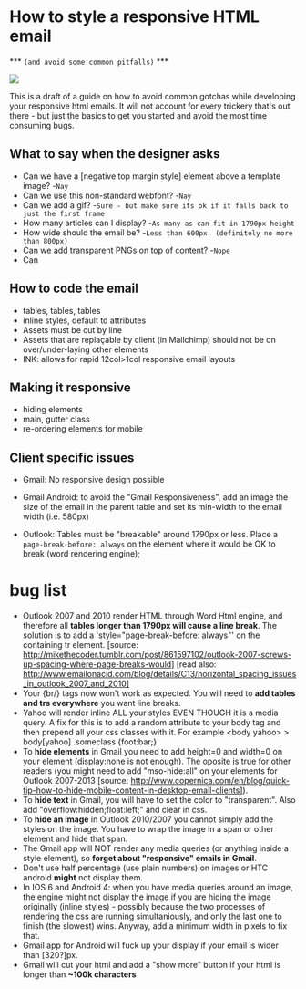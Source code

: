 How to style a responsive HTML email 
====================================
*** `(and avoid some common pitfalls)` ***


<img src="http://162.243.0.54/most-annoying-email/assets/img/useless-markup.png" style="margin:0 auto"/>


This is a draft of a guide on how to avoid common gotchas while developing your responsive html emails. It will not account for every trickery that's out there - but just the basics to get you started and avoid the most time consuming bugs.



## What to say when the designer asks

* Can we have a [negative top margin style] element above a template image? -`Nay`
* Can we use this non-standard webfont? -`Nay`
* Can we add a gif? -`Sure - but make sure its ok if it falls back to just the first frame`
* How many articles can I display? -`As many as can fit in 1790px height`
* How wide should the email be? -`Less than 600px. (definitely no more than 800px)`
* Can we add transparent PNGs on top of content? -`Nope`
* Can 


## How to code the email

* tables, tables, tables
* inline styles, default td attributes
* Assets must be cut by line
* Assets that are replaçable by client (in Mailchimp) should not be on over/under-laying other elements
* INK: allows for rapid 12col>1col responsive email layouts


## Making it responsive

* hiding elements
* main, gutter class
* re-ordering elements for mobile


## Client specific issues

* Gmail: No responsive design possible
* Gmail Android: to avoid the "Gmail Responsiveness", add an image the size of the email in the parent table and set its min-width to the email width (i.e. 580px)

* Outlook: Tables must be "breakable" around 1790px or less. Place a `page-break-before: always`  on the element where it would be OK to break (word rendering engine);




bug list
========

* Outlook 2007 and 2010 render HTML through Word Html engine, and therefore all **tables longer than 1790px will cause a line break**. The solution is to add a 'style="page-break-before: always"' on the containing tr element. [source: http://mikethecoder.tumblr.com/post/861597102/outlook-2007-screws-up-spacing-where-page-breaks-would] [read also: http://www.emailonacid.com/blog/details/C13/horizontal_spacing_issues_in_outlook_2007_and_2010]
* Your {br/} tags now won't work as expected. You will need to **add tables and trs everywhere** you want line breaks.
* Yahoo will render inline ALL your styles EVEN THOUGH it is a media query. A fix for this is to add a random attribute to your body tag and then prepend all your css classes with it. For example \<body yahoo\> > body[yahoo] .someclass {foot:bar;}
* To **hide elements** in Gmail you need to add height=0 and width=0 on your element (display:none is not enough). The oposite is true for other readers (you might need to add "mso-hide:all" on your elements for Outlook 2007-2013 [source: http://www.copernica.com/en/blog/quick-tip-how-to-hide-mobile-content-in-desktop-email-clients]).
* To **hide text** in Gmail, you will have to set the color to "transparent". Also add "overflow:hidden;float:left;" and clear in css.
* To **hide an image** in Outlook 2010/2007 you cannot simply add the styles on the image. You have to wrap the image in a span or other element and hide that span.
* The Gmail app will NOT render any media queries (or anything inside a style element), so **forget about "responsive" emails in Gmail**.
* Don't use half percentage (use plain numbers) on images or HTC android **might** not display them.
* In IOS 6 and Android 4: when you have media queries around an image, the engine might not display the image if you are hiding the image originally (inline styles) - possibly because the two processes of rendering the css are running simultaniously, and only the last one to finish (the slowest) wins. Anyway, add a minimum width in pixels to fix that.
* Gmail app for Android will fuck up your display if your email is wider than [320?]px.
* Gmail will cut your html and add a "show more" button if your html is longer than **~100k characters**
